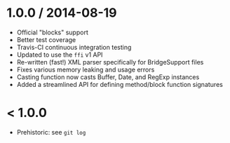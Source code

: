 
1.0.0 / 2014-08-19
==================

  * Official "blocks" support
  * Better test coverage
  * Travis-CI continuous integration testing
  * Updated to use the `ffi` v1 API
  * Re-written (fast!) XML parser specifically for BridgeSupport files
  * Fixes various memory leaking and usage errors
  * Casting function now casts Buffer, Date, and RegExp instances
  * Added a streamlined API for defining method/block function signatures

< 1.0.0
=======

  * Prehistoric: see `git log`
